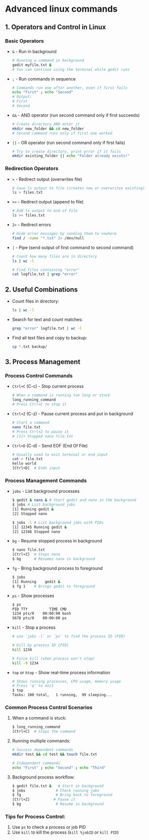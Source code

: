 # Advanced linux commands

## 1. Operators and Control in Linux

### Basic Operators

- `&` - Run in background

  ```bash
  # Running a command in background
  gedit myfile.txt &
  # You can continue using the terminal while gedit runs
  ```

- `;` - Run commands in sequence

  ```bash
  # Commands run one after another, even if first fails
  echo "First" ; echo "Second"
  # Output:
  # First
  # Second
  ```

- `&&` - AND operator (run second command only if first succeeds)

  ```bash
  # Create directory AND enter it
  mkdir new_folder && cd new_folder
  # Second command runs only if first one worked
  ```

- `||` - OR operator (run second command only if first fails)
  ```bash
  # Try to create directory, print error if it fails
  mkdir existing_folder || echo "Folder already exists!"
  ```

### Redirection Operators

- `>` - Redirect output (overwrites file)

  ```bash
  # Save ls output to file (creates new or overwrites existing)
  ls > files.txt
  ```

- `>>` - Redirect output (append to file)

  ```bash
  # Add ls output to end of file
  ls >> files.txt
  ```

- `2>` - Redirect errors

  ```bash
  # Hide error messages by sending them to nowhere
  find / -name "*.txt" 2> /dev/null
  ```

- `|` - Pipe (send output of first command to second command)

  ```bash
  # Count how many files are in directory
  ls | wc -l

  # Find files containing "error"
  cat logfile.txt | grep "error"
  ```

## 2. Useful Combinations

- Count files in directory:
  ```bash
  ls | wc -l
  ```
- Search for text and count matches:
  ```bash
  grep "error" logfile.txt | wc -l
  ```
- Find all text files and copy to backup:
  ```bash
  cp *.txt backup/
  ```

## 3. Process Management

### Process Control Commands

- `Ctrl+C` (C-c) - Stop current process

  ```bash
  # When a command is running too long or stuck
  long_running_command
  # Press Ctrl+C to stop it
  ```

- `Ctrl+Z` (C-z) - Pause current process and put in background

  ```bash
  # Start a command
  nano file.txt
  # Press Ctrl+Z to pause it
  # [1]+ Stopped nano file.txt
  ```

- `Ctrl+D` (C-d) - Send EOF (End Of File)
  ```bash
  # Usually used to exit terminal or end input
  cat > file.txt
  hello world
  [Ctrl+D]  # Ends input
  ```

### Process Management Commands

- `jobs` - List background processes

  ```bash
  $ gedit & nano & # Start gedit and nano in the background
  $ jobs # List background jobs
  [1] Running gedit &
  [2] Stopped nano

  $ jobs -l # List background jobs with PIDs
  [1] 12345 Running gedit &
  [2] 12346 Stopped nano
  ```

- `bg` - Resume stopped process in background

  ```bash
  $ nano file.txt
  [Ctrl+Z]  # Stops nano
  $ bg      # Resumes nano in background
  ```

- `fg` - Bring background process to foreground

  ```bash
  $ jobs
  [1] Running    gedit &
  $ fg 1    # Brings gedit to foreground
  ```

- `ps` - Show processes

  ```bash
  $ ps
  PID TTY          TIME CMD
  1234 pts/0    00:00:00 bash
  5678 pts/0    00:00:00 ps
  ```

- `kill` - Stop a process

  ```bash
  # use `jobs -l` or `ps` to find the process ID (PID)

  # Kill by process ID (PID)
  kill 1234

  # Force kill (when process won't stop)
  kill -9 1234
  ```

- `top` or `htop` - Show real-time process information

  ```bash
  # Shows running processes, CPU usage, memory usage
  # Press 'q' to exit
  $ top
  Tasks: 100 total,   1 running,  99 sleeping...
  ```

### Common Process Control Scenarios

1. When a command is stuck:

   ```bash
   $ long_running_command
   [Ctrl+C]  # Stops the command
   ```

2. Running multiple commands:

   ```bash
   # Success dependent commands
   mkdir test && cd test && touch file.txt

   # Independent commands
   echo "First" ; echo "Second" ; echo "Third"
   ```

3. Background process workflow:
   ```bash
   $ gedit file.txt &   # Start in background
   $ jobs              # Check running jobs
   $ fg                # Bring back to foreground
   [Ctrl+Z]           # Pause it
   $ bg                # Resume in background
   ```

### Tips for Process Control:

1. Use `ps` to check a process or job PID
2. Use `kill` to kill the process (`kill %jobID` or `kill PID`)
